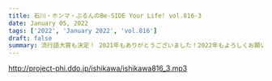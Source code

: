 ```yaml
---
title: 石川・ホンマ・ぶるんのBe-SIDE Your Life! vol.816-3
date: January 05, 2022
tags: ['2022', 'January 2022', 'vol.816']
draft: false
summary: 流行語大賞も決定！ 2021年もありがとうございました！2022年もよろしくお願いいたします！
---
```


http://project-phi.ddo.jp/ishikawa/ishikawa816_3.mp3
